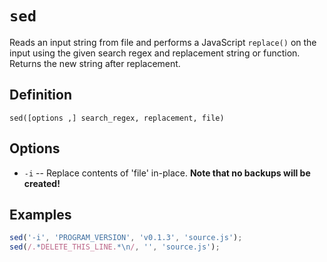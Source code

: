 # `sed`

Reads an input string from file and performs a JavaScript `replace()` on the input using 
the given search regex and replacement string or function. Returns the new string after replacement.

## Definition

    sed([options ,] search_regex, replacement, file)

## Options

 - `-i` -- Replace contents of 'file' in-place. **Note that no backups will be created!**

## Examples

```javascript
sed('-i', 'PROGRAM_VERSION', 'v0.1.3', 'source.js');
sed(/.*DELETE_THIS_LINE.*\n/, '', 'source.js');
```